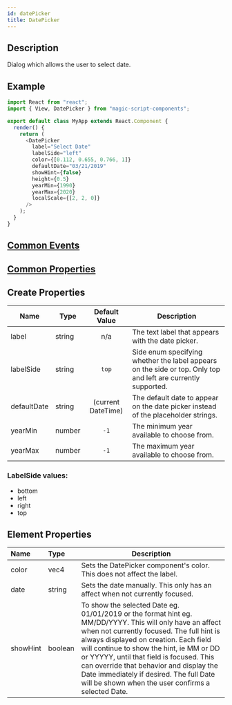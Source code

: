 ```yaml
---
id: datePicker
title: DatePicker
---
```


## Description

Dialog which allows the user to select date.

## Example

```javascript
import React from "react";
import { View, DatePicker } from "magic-script-components";

export default class MyApp extends React.Component {
  render() {
    return (
      <DatePicker
        label="Select Date"
        labelSide="left"
        color={[0.112, 0.655, 0.766, 1]}
        defaultDate="03/21/2019"
        showHint={false}
        height={0.5}
        yearMin={1990}
        yearMax={2020}
        localScale={[2, 2, 0]}
      />
    );
  }
}
```

## [Common Events](../events/CommonEvents.md)

## [Common Properties](../types/Properties.md)

## Create Properties

| Name        | Type   |   Default Value    | Description                                                                                                   |
| ----------- | ------ | :----------------: | ------------------------------------------------------------------------------------------------------------- |
| label       | string |        n/a         | The text label that appears with the date picker.                                                             |
| labelSide   | string |       `top`        | Side enum specifying whether the label appears on the side or top. Only top and left are currently supported. |
| defaultDate | string | (current DateTime) | The default date to appear on the date picker instead of the placeholder strings.                             |
| yearMin     | number |        `-1`        | The minimum year available to choose from.                                                                    |
| yearMax     | number |        `-1`        | The maximum year available to choose from.                                                                    |

### LabelSide values:

- bottom
- left
- right
- top

## Element Properties

| Name     | Type    | Description                                                                                                                                                                                                                                                                                                                                                                                                                         |
| :------- | :------ | ----------------------------------------------------------------------------------------------------------------------------------------------------------------------------------------------------------------------------------------------------------------------------------------------------------------------------------------------------------------------------------------------------------------------------------- |
| color    | vec4    | Sets the DatePicker component's color. This does not affect the label.                                                                                                                                                                                                                                                                                                                                                              |
| date     | string  | Sets the date manually. This only has an affect when not currently focused.                                                                                                                                                                                                                                                                                                                                                         |
| showHint | boolean | To show the selected Date eg. 01/01/2019 or the format hint eg. MM/DD/YYYY. This will only have an affect when not currently focused. The full hint is always displayed on creation. Each field will continue to show the hint, ie MM or DD or YYYYY, until that field is focused. This can override that behavior and display the Date immediately if desired. The full Date will be shown when the user confirms a selected Date. |
